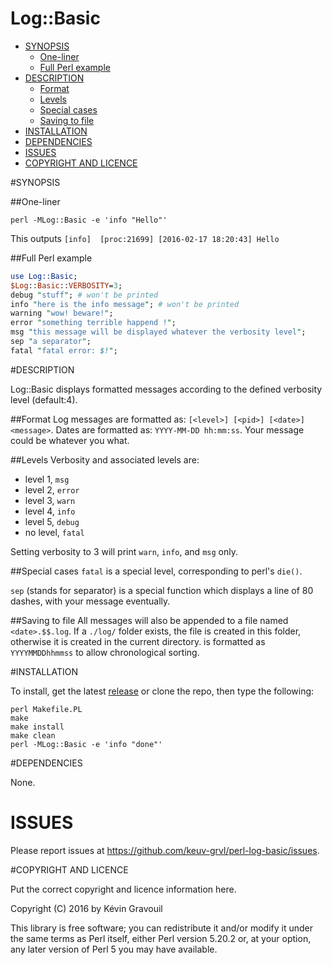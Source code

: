 Log::Basic
==========

- [SYNOPSIS](#synopsis)
	- [One-liner](#one-liner)
	- [Full Perl example](#full-perl-example)
- [DESCRIPTION](#description)
	- [Format](#format)
	- [Levels](#levels)
	- [Special cases](#special-cases)
	- [Saving to file](#saving-to-file)
- [INSTALLATION](#installation)
- [DEPENDENCIES](#dependencies)
- [ISSUES](#issues)
- [COPYRIGHT AND LICENCE](#copyright-and-licence)


#SYNOPSIS

##One-liner
```
perl -MLog::Basic -e 'info "Hello"'
```
This outputs `[info]  [proc:21699] [2016-02-17 18:20:43] Hello`

##Full Perl example
```perl
use Log::Basic;
$Log::Basic::VERBOSITY=3;
debug "stuff"; # won't be printed
info "here is the info message"; # won't be printed
warning "wow! beware!";
error "something terrible happend !";
msg "this message will be displayed whatever the verbosity level";
sep "a separator";
fatal "fatal error: $!";
```

#DESCRIPTION

Log::Basic displays formatted messages according to the defined verbosity level (default:4).

##Format
Log messages are formatted as: `[<level>] [<pid>] [<date>] <message>`.
Dates are formatted as: `YYYY-MM-DD hh:mm:ss`.
Your message could be whatever you what.

##Levels
Verbosity and associated levels are:
- level 1, `msg`
- level 2, `error`
- level 3, `warn`
- level 4, `info`
- level 5, `debug`
- no level, `fatal`

Setting verbosity to 3 will print `warn`, `info`, and `msg` only.

##Special cases
`fatal` is a special level, corresponding to perl's `die()`.

`sep` (stands for separator) is a special function which displays a line of 80 dashes, with your message eventually.

##Saving to file
All messages will also be appended to a file named `<date>.$$.log`. If a `./log/` folder exists, the file is created in this folder, otherwise it is created in the current directory.
<date> is formatted as `YYYYMMDDhhmmss` to allow chronological sorting.

#INSTALLATION

To install, get the latest [release](https://github.com/keuv-grvl/perl-log-basic/releases) or clone the repo, then type the following:

```
perl Makefile.PL
make
make install
make clean
perl -MLog::Basic -e 'info "done"'
```

#DEPENDENCIES

None.

# ISSUES

Please report issues at https://github.com/keuv-grvl/perl-log-basic/issues.

#COPYRIGHT AND LICENCE

Put the correct copyright and licence information here.

Copyright (C) 2016 by Kévin Gravouil

This library is free software; you can redistribute it and/or modify
it under the same terms as Perl itself, either Perl version 5.20.2 or,
at your option, any later version of Perl 5 you may have available.

